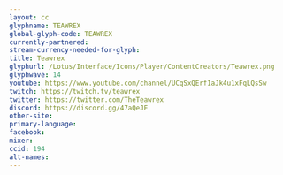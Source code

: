 ```yaml
---
layout: cc
glyphname: TEAWREX
global-glyph-code: TEAWREX
currently-partnered:
stream-currency-needed-for-glyph:
title: Teawrex
glyphurl: /Lotus/Interface/Icons/Player/ContentCreators/Teawrex.png
glyphwave: 14
youtube: https://www.youtube.com/channel/UCqSxQErf1aJk4u1xFqLQsSw
twitch: https://twitch.tv/teawrex
twitter: https://twitter.com/TheTeawrex
discord: https://discord.gg/47aQeJE
other-site:
primary-language:
facebook:
mixer:
ccid: 194
alt-names:
---
```

